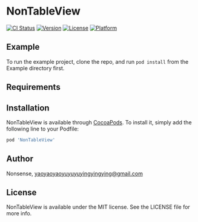 # NonTableView

[![CI Status](https://img.shields.io/travis/yaoyaoyaoyuyuyuyingyingying@gmail.com/NonTableView.svg?style=flat)](https://travis-ci.org/yaoyaoyaoyuyuyuyingyingying@gmail.com/NonTableView)
[![Version](https://img.shields.io/cocoapods/v/NonTableView.svg?style=flat)](https://cocoapods.org/pods/NonTableView)
[![License](https://img.shields.io/cocoapods/l/NonTableView.svg?style=flat)](https://cocoapods.org/pods/NonTableView)
[![Platform](https://img.shields.io/cocoapods/p/NonTableView.svg?style=flat)](https://cocoapods.org/pods/NonTableView)

## Example

To run the example project, clone the repo, and run `pod install` from the Example directory first.

## Requirements

## Installation

NonTableView is available through [CocoaPods](https://cocoapods.org). To install
it, simply add the following line to your Podfile:

```ruby
pod 'NonTableView'
```

## Author

Nonsense, yaoyaoyaoyuyuyuyingyingying@gmail.com

## License

NonTableView is available under the MIT license. See the LICENSE file for more info.
